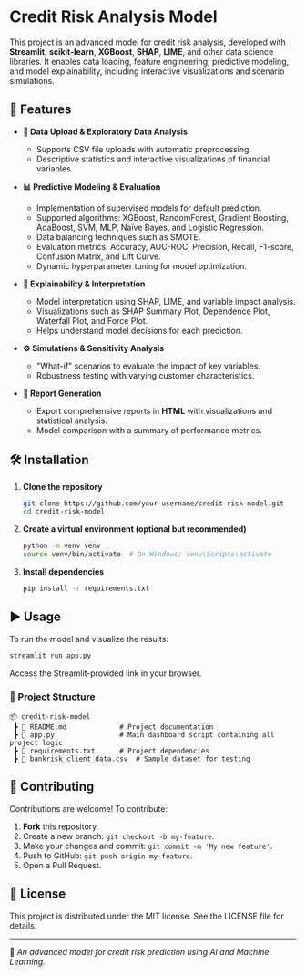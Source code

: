 # Credit Risk Analysis Model

This project is an advanced model for credit risk analysis, developed with **Streamlit**, **scikit-learn**, **XGBoost**, **SHAP**, **LIME**, and other data science libraries. It enables data loading, feature engineering, predictive modeling, and model explainability, including interactive visualizations and scenario simulations.

## 🚀 Features

- **📂 Data Upload & Exploratory Data Analysis**
  - Supports CSV file uploads with automatic preprocessing.
  - Descriptive statistics and interactive visualizations of financial variables.

- **📊 Predictive Modeling & Evaluation**
  - Implementation of supervised models for default prediction.
  - Supported algorithms: XGBoost, RandomForest, Gradient Boosting, AdaBoost, SVM, MLP, Naïve Bayes, and Logistic Regression.
  - Data balancing techniques such as SMOTE.
  - Evaluation metrics: Accuracy, AUC-ROC, Precision, Recall, F1-score, Confusion Matrix, and Lift Curve.
  - Dynamic hyperparameter tuning for model optimization.

- **🔎 Explainability & Interpretation**
  - Model interpretation using SHAP, LIME, and variable impact analysis.
  - Visualizations such as SHAP Summary Plot, Dependence Plot, Waterfall Plot, and Force Plot.
  - Helps understand model decisions for each prediction.

- **⚙️ Simulations & Sensitivity Analysis**
  - "What-if" scenarios to evaluate the impact of key variables.
  - Robustness testing with varying customer characteristics.

- **📄 Report Generation**
  - Export comprehensive reports in **HTML** with visualizations and statistical analysis.
  - Model comparison with a summary of performance metrics.

## 🛠️ Installation

1. **Clone the repository**
   ```sh
   git clone https://github.com/your-username/credit-risk-model.git
   cd credit-risk-model
   ```

2. **Create a virtual environment (optional but recommended)**
   ```sh
   python -m venv venv
   source venv/bin/activate  # On Windows: venv\Scripts\activate
   ```

3. **Install dependencies**
   ```sh
   pip install -r requirements.txt
   ```

## ▶️ Usage

To run the model and visualize the results:
```sh
streamlit run app.py
```

Access the Streamlit-provided link in your browser.

### 📌 Project Structure
```
📦 credit-risk-model
 ┣ 📜 README.md             # Project documentation
 ┣ 📜 app.py                # Main dashboard script containing all project logic
 ┣ 📜 requirements.txt      # Project dependencies
 ┣ 📜 bankrisk_client_data.csv  # Sample dataset for testing
```

## 🤝 Contributing

Contributions are welcome! To contribute:
1. **Fork** this repository.
2. Create a new branch: `git checkout -b my-feature`.
3. Make your changes and commit: `git commit -m 'My new feature'`.
4. Push to GitHub: `git push origin my-feature`.
5. Open a Pull Request.

## 📜 License

This project is distributed under the MIT license. See the LICENSE file for details.

---

📌 *An advanced model for credit risk prediction using AI and Machine Learning.*

